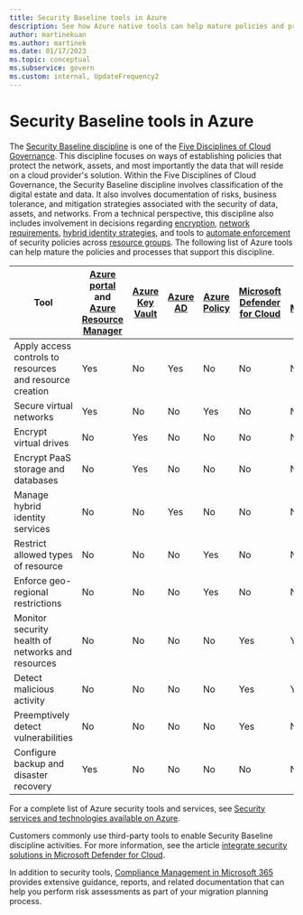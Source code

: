 ```yaml
---
title: Security Baseline tools in Azure
description: See how Azure native tools can help mature policies and processes that support the Security Baseline discipline.
author: martinekuan
ms.author: martinek
ms.date: 01/17/2023
ms.topic: conceptual
ms.subservice: govern
ms.custom: internal, UpdateFrequency2
---
```


# Security Baseline tools in Azure

The [Security Baseline discipline](./index.md) is one of the [Five Disciplines of Cloud Governance](../governance-disciplines.md). This discipline focuses on ways of establishing policies that protect the network, assets, and most importantly the data that will reside on a cloud provider's solution. Within the Five Disciplines of Cloud Governance, the Security Baseline discipline involves classification of the digital estate and data. It also involves documentation of risks, business tolerance, and mitigation strategies associated with the security of data, assets, and networks. From a technical perspective, this discipline also includes involvement in decisions regarding [encryption](../../decision-guides/encryption/index.md), [network requirements](../../ready/azure-best-practices/define-an-azure-network-topology.md), [hybrid identity strategies](../../decision-guides/identity/index.md), and tools to [automate enforcement](../policy-compliance/processes.md#automation-of-monitoring-and-compliance) of security policies across [resource groups](../../decision-guides/resource-consistency/index.md).
The following list of Azure tools can help mature the policies and processes that support this discipline.

| Tool | [Azure portal](https://azure.microsoft.com/features/azure-portal/) and [Azure Resource Manager](/azure/azure-resource-manager/management/overview) | [Azure Key Vault](/azure/key-vault/)  | [Azure AD](/azure/active-directory/fundamentals/active-directory-whatis) | [Azure Policy](/azure/governance/policy/overview) | [Microsoft Defender for Cloud](/azure/security-center/security-center-introduction) | [Azure Monitor](/azure/azure-monitor/overview) |
|------------------------------------------------------------|---------------------------------|-----------------|----------|--------------|-----------------------|---------------|
| Apply access controls to resources and resource creation   | Yes                             | No              | Yes      | No           | No                    | No            |
| Secure virtual networks                                    | Yes                             | No              | No       | Yes          | No                    | No            |
| Encrypt virtual drives                                     | No                              | Yes             | No       | No           | No                    | No            |
| Encrypt PaaS storage and databases                         | No                              | Yes             | No       | No           | No                    | No            |
| Manage hybrid identity services                            | No                              | No              | Yes      | No           | No                    | No            |
| Restrict allowed types of resource                         | No                              | No              | No       | Yes          | No                    | No            |
| Enforce geo-regional restrictions                          | No                              | No              | No       | Yes          | No                    | No            |
| Monitor security health of networks and resources          | No                              | No              | No       | No           | Yes                   | Yes           |
| Detect malicious activity                                  | No                              | No              | No       | No           | Yes                   | Yes           |
| Preemptively detect vulnerabilities                        | No                              | No              | No       | No           | Yes                   | No            |
| Configure backup and disaster recovery                     | Yes                             | No              | No       | No           | No                    | No            |

For a complete list of Azure security tools and services, see [Security services and technologies available on Azure](/azure/security/fundamentals/services-technologies).

Customers commonly use third-party tools to enable Security Baseline discipline activities. For more information, see the article [integrate security solutions in Microsoft Defender for Cloud](/azure/security-center/security-center-partner-integration).

In addition to security tools, [Compliance Management in Microsoft 365](https://www.microsoft.com/security/business/compliance/compliance-management) provides extensive guidance, reports, and related documentation that can help you perform risk assessments as part of your migration planning process.
